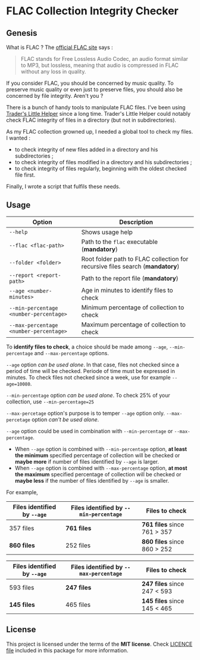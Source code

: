 # FLAC Collection Integrity Checker

## Genesis

What is FLAC ? The [official FLAC site](https://pages.github.com/) says :

> FLAC stands for Free Lossless Audio Codec, an audio format similar to MP3, but lossless, meaning that audio is compressed in FLAC without any loss in quality.

If you consider FLAC, you should be concerned by music quality. To preserve music quality or even just to preserve files, you should also be concerned by file integrity. Aren't you ?

There is a bunch of handy tools to manipulate FLAC files. I've been using [Trader's Little Helper](http://tlh.easytree.org/) since a long time. Trader's Little Helper could notably check FLAC integrity of files in a directory (but not in subdirectories). 

As my FLAC collection growned up, I needed a global tool to check my files. I wanted :

* to check integrity of new files added in a directory and his subdirectories ;
* to check integrity of files modified in a directory and his subdirectories ;
* to check integrity of files regularly, beginning with the oldest checked file first.

Finally, I wrote a script that fulfils these needs.

## Usage

| Option                     | Description   |
| --------                   | -------- |
| `--help`                   | Shows usage help |
| `--flac <flac-path>`       | Path to the `flac` executable (**mandatory**) |
| `--folder <folder>`        | Root folder path to FLAC collection for recursive files search (**mandatory**) |
| `--report <report-path>`   | Path to the report file (**mandatory**) |
| `--age <number-minutes>`   | Age in minutes to identify files to check |
| `--min-percentage <number-percentage>`  | Minimum percentage of collection to check |
| `--max-percentage <number-percentage>`  | Maximum percentage of collection to check |

To **identify files to check**, a choice should be made among `--age`, `--min-percentage` and `--max-percentage` options.

`--age` option *can be used alone*. In that case, files not checked since a period of time will be checked. Periode of time must be expressed in minutes. To check files not checked since a week, use for example `--age=10080`. 

`--min-percentage` option *can be used alone*. To check 25% of your collection, use `--min-percentage=25`

`--max-percetage` option's purpose is to temper `--age` option only. `--max-percetage` option *can't be used alone*.

`--age` option could be used in combination with `--min-percentage` or `--max-percentage`. 
* When `--age` option is combined with `--min-percentage` option, **at least the minimum** specified percentage of collection will be checked or **maybe more** if number of files identified by ``--age`` is larger. 
* When `--age` option is combined with `--max-percentage` option, **at most the maximum** specified percentage of collection will be checked or **maybe less** if the number of files identified by `--age` is smaller.

For example, 

| Files identified by `--age`  | Files identified by `--min-percentage`  | Files to check |
| --------                     | --------                                | --------  |
| 357 files                    | **761 files**                           | **761 files** since 761 > 357 |
| **860 files**                | 252 files                               | **860 files** since 860 > 252 |


| Files identified by `--age`  | Files identified by `--max-percentage`  | Files to check |
| --------                     | --------                                | -------- |
| 593 files                    | **247 files**                           | **247 files** since 247 < 593 |
| **145 files**                | 465 files                               | **145 files** since 145 < 465 |


## License

This project is licensed under the terms of the **MIT license**. Check [LICENCE file](/LICENCE.md) included in this package for more information.
